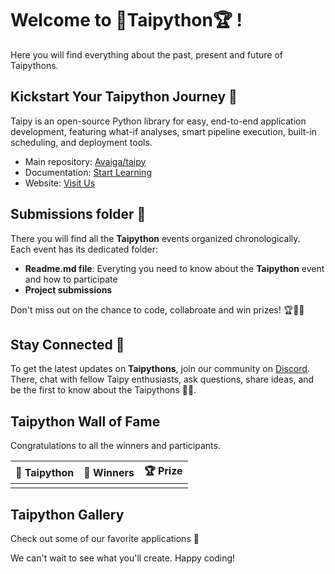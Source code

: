 # Welcome to 🐍Taipython🏆 !

Here you will find everything about the past, present and future of Taipythons.

## Kickstart Your Taipython Journey 🚀
Taipy is an open-source Python library for easy, end-to-end application development, featuring what-if analyses, smart pipeline execution, built-in scheduling, and deployment tools.
- Main repository: [Avaiga/taipy](https://github.com/Avaiga/taipy)
- Documentation: [Start Learning](https://docs.taipy.io/en/latest/)
- Website: [Visit Us](https://www.taipy.io/)

## Submissions folder 📂
There you will find all the **Taipython** events organized chronologically. 
<br />
Each event has its dedicated folder:
- **Readme.md file**: Everyting you need to know about the **Taipython** event and how to participate
- **Project submissions**

Don't miss out on the chance to code, collabroate and win prizes! 🏆👩‍💻

## Stay Connected 🤝
To get the latest updates on **Taipythons**, join our community on [Discord](https://discord.com/invite/XcFhrJZru3). There, chat with fellow Taipy enthusiasts, ask questions, share ideas, and be the first to know about the Taipythons 🐍✨.

## Taipython Wall of Fame
Congratulations to all the winners and participants.

| 🐍 Taipython  | 🥇 Winners | 🏆 Prize |
| --------  | -------- | -------- |
| | | 

## Taipython Gallery
Check out some of our favorite applications 🤩

We can't wait to see what you'll create. Happy coding! 
